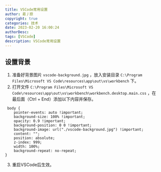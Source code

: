 ```yaml
---
title: VSCode常用设置
author: 昜丿捺
copyright: true
categories: 技术
date: 2023-02-20 16:00:24
authorDesc:
tags: [VSCode]
description: VSCode常用设置
---
```

## 设置背景
1. 准备好背景图片 `vscode-background.jpg` ，放入安装目录 `C:\Program Files\Microsoft VS Code\resources\app\out\vs\workbench` 下。
2. 打开文件 `C:\Program Files\Microsoft VS Code\resources\app\out\vs\workbench\workbench.desktop.main.css` ，在最后面（Ctrl + End）添加以下内容并保存。
```
 body {
    pointer-events: auto !important;
    background-size: 100% !important;
    opacity: 0.9 !important;
    background-position: 0 0 !important;
    background-image: url("./vscode-background.jpg") !important;
    content: "";
    position: absolute;
    z-index: 999;
    width: 100%;
    background-repeat: no-repeat;
}
```
3. 重启VSCode后生效。